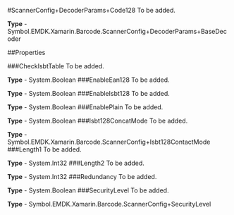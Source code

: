 #ScannerConfig+DecoderParams+Code128
To be added.

**Type** - Symbol.EMDK.Xamarin.Barcode.ScannerConfig+DecoderParams+BaseDecoder

##Properties

###CheckIsbtTable
To be added.

**Type** - System.Boolean
###EnableEan128
To be added.

**Type** - System.Boolean
###EnableIsbt128
To be added.

**Type** - System.Boolean
###EnablePlain
To be added.

**Type** - System.Boolean
###Isbt128ConcatMode
To be added.

**Type** - Symbol.EMDK.Xamarin.Barcode.ScannerConfig+Isbt128ContactMode
###Length1
To be added.

**Type** - System.Int32
###Length2
To be added.

**Type** - System.Int32
###Redundancy
To be added.

**Type** - System.Boolean
###SecurityLevel
To be added.

**Type** - Symbol.EMDK.Xamarin.Barcode.ScannerConfig+SecurityLevel


